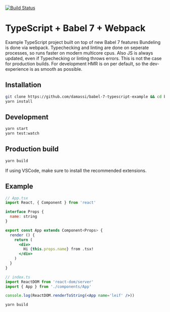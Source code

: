 [![Build Status](https://travis-ci.org/damassi/babel-7-typescript-example.svg?branch=master)](https://travis-ci.org/damassi/babel-7-typescript-example)

# TypeScript + Babel 7 + Webpack

Example TypeScript project built on top of new Babel 7 features
Bundeling is done via webpack. Typechecking and linting are done on seperate processes, so runs faster
on modern multicore cpus. Also JS is always updated, even if Typechecking or linting throws errors.
This is not the case for production builds.
For development HMR is on per default, so the dev-experience is as smooth as possible.


## Installation

```sh
git clone https://github.com/damassi/babel-7-typescript-example && cd babel-7-typescript-example
yarn install
```

## Development
```sh
yarn start
yarn test:watch
```

## Production build
```sh
yarn build
```


If using VSCode, make sure to install the recommended extensions.

## Example

```jsx
// App.tsx
import React, { Component } from 'react'

interface Props {
  name: string
}

export const App extends Component<Props> {
  render () {
    return (
      <div>
        Hi {this.props.name} from .tsx!
      </div>
    )
  }
}

// index.ts
import ReactDOM from 'react-dom/server'
import { App } from './components/App'

console.log(ReactDOM.renderToString(<App name='leif' />))
```

```sh
yarn build
```
